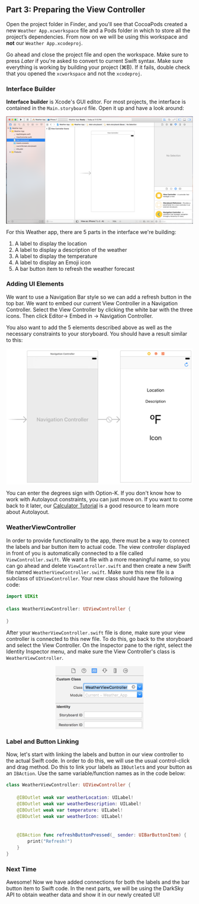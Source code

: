 ## Part 3: Preparing the View Controller

Open the project folder in Finder, and you'll see that CocoaPods created a new `Weather App.xcworkspace` file and a Pods folder in which to store all the project’s dependencies. From now on we will be using this workspace and **not** our `Weather App.xcodeproj`. 

Go ahead and close the project file and open the workspace. Make sure to press *Later* if you're asked to convert to current Swift syntax. Make sure everything is working by building your project (⌘B). If it fails, double check that you opened the `xcworkspace` and not the `xcodeproj`.

### Interface Builder

**Interface builder** is Xcode's GUI editor. For most projects, the interface is contained in the `Main.storyboard` file. Open it up and have a look around:

<p align="center"> <img src="../images/storyboardPic.png" align="center"> </p>

For this Weather app, there are 5 parts in the interface we're building:
1. A label to display the location
2. A label to display a description of the weather
3. A label to display the temperature
4. A label to display an Emoji icon
5. A bar button item to refresh the weather forecast

### Adding UI Elements

We want to use a Navigation Bar style so we can add a refresh button in the top bar. We want to embed our current View Controller in a Navigation Controller. Select the View Controller by clicking the white bar with the three icons. Then click Editor-> Embed in -> Navigation Controller. 

You also want to add the 5 elements described above as well as the necessary constraints to your storyboard. You should have a result similar to this:

<p align="center"> <img src="../images/uiResult.png" align="center"> </p>

You can enter the degrees sign with Option-K. If you don't know how to work with Autolayout constraints, you can just move on. If you want to come back to it later, our [Calculator Tutorial](http://www.iosgatech.xyz/calculator-part4.html) is a good resource to learn more about Autolayout.

### WeatherViewController

In order to provide functionality to the app, there must be a way to connect the labels and bar button item to actual code. The view controller displayed in front of you is automatically connected to a file called `ViewController.swift`. We want a file with a more meaningful name, so you can go ahead and delete `ViewController.swift` and then create a new Swift file named `WeatherViewController.swift`. Make sure this new file is a subclass of `UIViewController`. Your new class should have the following code:

```swift
import UIKit

class WeatherViewController: UIViewController {

}
```

After your `WeatherViewController.swift` file is done, make sure your view controller is connected to this new file. To do this, go back to the storyboard and select the View Controller. On the Inspector pane to the right, select the Identity Inspector menu, and make sure the View Controller's class is `WeatherViewController`.

<p align="center"> <img src="../images/weatherVC.png" height="170px" align="center"> </p>

### Label and Button Linking

Now, let's start with linking the labels and button in our view controller to the actual Swift code. In order to do this, we will use the usual control-click and drag method. Do this to link your labels as `IBOutlet`s and your button as an `IBAction`. Use the same variable/function names as in the code below:

```swift
class WeatherViewController: UIViewController {

    @IBOutlet weak var weatherLocation: UILabel!
    @IBOutlet weak var weatherDescription: UILabel!
    @IBOutlet weak var temperature: UILabel!
    @IBOutlet weak var weatherIcon: UILabel!


    @IBAction func refreshButtonPressed(_ sender: UIBarButtonItem) {
        print("Refresh!")
    }
}
```

### Next Time

Awesome! Now we have added connections for both the labels and the bar button item to Swift code. In the next parts, we will be using the DarkSky API to obtain weather data and show it in our newly created UI!
